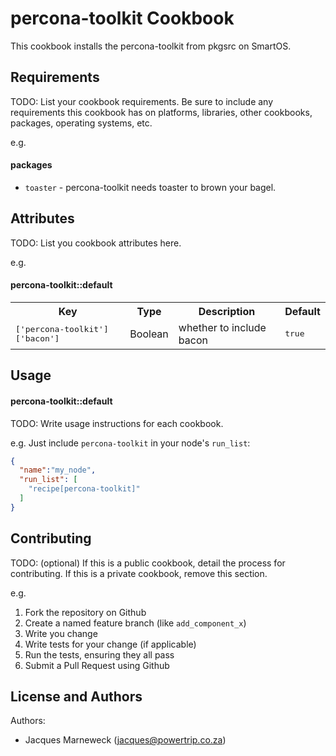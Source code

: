 percona-toolkit Cookbook
========================

This cookbook installs the percona-toolkit from pkgsrc on SmartOS.

Requirements
------------
TODO: List your cookbook requirements. Be sure to include any requirements this cookbook has on platforms, libraries, other cookbooks, packages, operating systems, etc.

e.g.
#### packages
- `toaster` - percona-toolkit needs toaster to brown your bagel.

Attributes
----------
TODO: List you cookbook attributes here.

e.g.
#### percona-toolkit::default
<table>
  <tr>
    <th>Key</th>
    <th>Type</th>
    <th>Description</th>
    <th>Default</th>
  </tr>
  <tr>
    <td><tt>['percona-toolkit']['bacon']</tt></td>
    <td>Boolean</td>
    <td>whether to include bacon</td>
    <td><tt>true</tt></td>
  </tr>
</table>

Usage
-----
#### percona-toolkit::default
TODO: Write usage instructions for each cookbook.

e.g.
Just include `percona-toolkit` in your node's `run_list`:

```json
{
  "name":"my_node",
  "run_list": [
    "recipe[percona-toolkit]"
  ]
}
```

Contributing
------------
TODO: (optional) If this is a public cookbook, detail the process for contributing. If this is a private cookbook, remove this section.

e.g.
1. Fork the repository on Github
2. Create a named feature branch (like `add_component_x`)
3. Write you change
4. Write tests for your change (if applicable)
5. Run the tests, ensuring they all pass
6. Submit a Pull Request using Github

License and Authors
-------------------
Authors:

* Jacques Marneweck (jacques@powertrip.co.za)